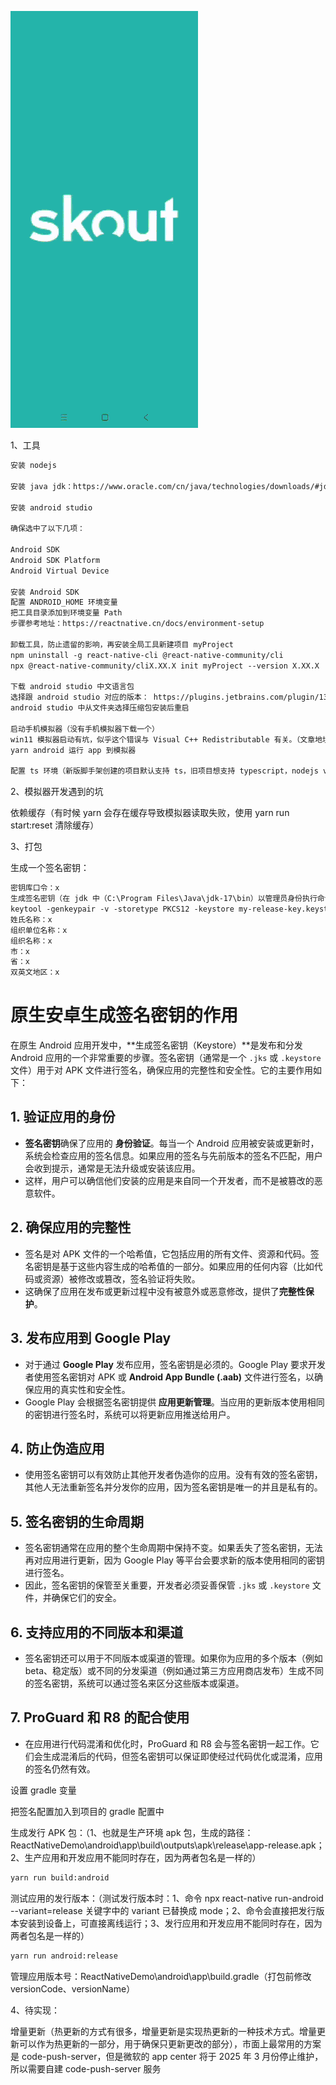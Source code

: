 ![](demo/demo.gif)

1、工具

```txt
安装 nodejs

安装 java jdk：https://www.oracle.com/cn/java/technologies/downloads/#jdk23-windows

安装 android studio

确保选中了以下几项：

Android SDK
Android SDK Platform
Android Virtual Device

安装 Android SDK
配置 ANDROID_HOME 环境变量
把工具目录添加到环境变量 Path
步骤参考地址：https://reactnative.cn/docs/environment-setup

卸载工具，防止遗留的影响，再安装全局工具新建项目 myProject
npm uninstall -g react-native-cli @react-native-community/cli
npx @react-native-community/cliX.XX.X init myProject --version X.XX.X

下载 android studio 中文语言包
选择跟 android studio 对应的版本： https://plugins.jetbrains.com/plugin/13710-chinese-simplified-language-pack----/versions
android studio 中从文件夹选择压缩包安装后重启

启动手机模拟器（没有手机模拟器下载一个）
win11 模拟器启动有坑，似乎这个错误与 Visual C++ Redistributable 有关。（文章地址：https://stackoverflow.com/questions/75570537/android-studio-emulator-process-for-avd-has-terminated-windows-11）下载Latest Microsoft Visual C++ Redistributable Version x64 版本安装后重启
yarn android 运行 app 到模拟器

配置 ts 环境（新版脚手架创建的项目默认支持 ts，旧项目想支持 typescript，nodejs version "^18.18.0 || >=20.0.0"）
```

2、模拟器开发遇到的坑

依赖缓存（有时候 yarn 会存在缓存导致模拟器读取失败，使用 yarn run start:reset 清除缓存）

3、打包

生成一个签名密钥：

```txt
密钥库口令：x
生成签名密钥（在 jdk 中（C:\Program Files\Java\jdk-17\bin）以管理员身份执行命令）
keytool -genkeypair -v -storetype PKCS12 -keystore my-release-key.keystore -alias 上面的密钥库口令 -keyalg RSA -keysize 2048 -validity 10000
姓氏名称：x
组织单位名称：x
组织名称：x
市：x
省：x
双英文地区：x
```

# 原生安卓生成签名密钥的作用

在原生 Android 应用开发中，**生成签名密钥（Keystore）**是发布和分发 Android 应用的一个非常重要的步骤。签名密钥（通常是一个 `.jks` 或 `.keystore` 文件）用于对 APK 文件进行签名，确保应用的完整性和安全性。它的主要作用如下：

## 1. 验证应用的身份

- **签名密钥**确保了应用的 **身份验证**。每当一个 Android 应用被安装或更新时，系统会检查应用的签名信息。如果应用的签名与先前版本的签名不匹配，用户会收到提示，通常是无法升级或安装该应用。
- 这样，用户可以确信他们安装的应用是来自同一个开发者，而不是被篡改的恶意软件。

## 2. 确保应用的完整性

- 签名是对 APK 文件的一个哈希值，它包括应用的所有文件、资源和代码。签名密钥是基于这些内容生成的哈希值的一部分。如果应用的任何内容（比如代码或资源）被修改或篡改，签名验证将失败。
- 这确保了应用在发布或更新过程中没有被意外或恶意修改，提供了**完整性保护**。

## 3. 发布应用到 Google Play

- 对于通过 **Google Play** 发布应用，签名密钥是必须的。Google Play 要求开发者使用签名密钥对 APK 或 **Android App Bundle (.aab)** 文件进行签名，以确保应用的真实性和安全性。
- Google Play 会根据签名密钥提供 **应用更新管理**。当应用的更新版本使用相同的密钥进行签名时，系统可以将更新应用推送给用户。

## 4. 防止伪造应用

- 使用签名密钥可以有效防止其他开发者伪造你的应用。没有有效的签名密钥，其他人无法重新签名并分发你的应用，因为签名密钥是唯一的并且是私有的。

## 5. 签名密钥的生命周期

- 签名密钥通常在应用的整个生命周期中保持不变。如果丢失了签名密钥，无法再对应用进行更新，因为 Google Play 等平台会要求新的版本使用相同的密钥进行签名。
- 因此，签名密钥的保管至关重要，开发者必须妥善保管 `.jks` 或 `.keystore` 文件，并确保它们的安全。

## 6. 支持应用的不同版本和渠道

- 签名密钥还可以用于不同版本或渠道的管理。如果你为应用的多个版本（例如 beta、稳定版）或不同的分发渠道（例如通过第三方应用商店发布）生成不同的签名密钥，系统可以通过签名来区分这些版本或渠道。

## 7. ProGuard 和 R8 的配合使用

- 在应用进行代码混淆和优化时，ProGuard 和 R8 会与签名密钥一起工作。它们会生成混淆后的代码，但签名密钥可以保证即使经过代码优化或混淆，应用的签名仍然有效。

设置 gradle 变量

把签名配置加入到项目的 gradle 配置中

生成发行 APK 包：（1、也就是生产环境 apk 包，生成的路径：ReactNativeDemo\android\app\build\outputs\apk\release\app-release.apk；2、生产应用和开发应用不能同时存在，因为两者包名是一样的）

```bash
yarn run build:android
```

测试应用的发行版本：（测试发行版本时：1、命令 npx react-native run-android --variant=release 关键字中的 variant 已替换成 mode；2、命令会直接把发行版本安装到设备上，可直接离线运行；3、发行应用和开发应用不能同时存在，因为两者包名是一样的）

```bash
yarn run android:release
```

管理应用版本号：ReactNativeDemo\android\app\build.gradle（打包前修改 versionCode、versionName）

4、待实现：

增量更新（热更新的方式有很多，增量更新是实现热更新的一种技术方式。增量更新可以作为热更新的一部分，用于确保只更新更改的部分），市面上最常用的方案是 code-push-server，但是微软的 app center 将于 2025 年 3 月份停止维护，所以需要自建 code-push-server 服务
